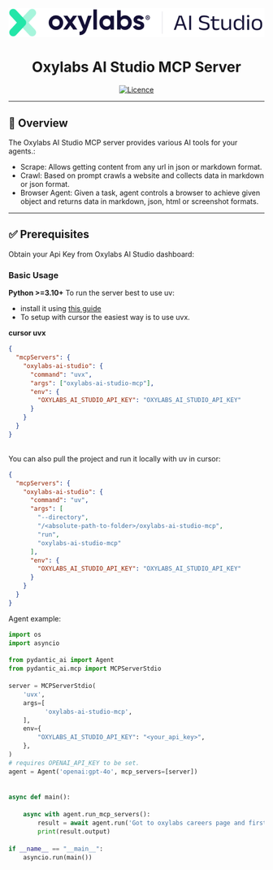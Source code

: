 
<p align="center">
  <img src="assets/logo.svg" alt="Oxylabs + MCP">
</p>
<h1 align="center" style="border-bottom: none;">
  Oxylabs AI Studio MCP Server
</h1>

<div align="center">

[![Licence](https://img.shields.io/badge/license-MIT-blue.svg)](LICENSE)

</div>

---

## 📖 Overview

The Oxylabs AI Studio MCP server provides various AI tools for your agents.:
- Scrape: Allows getting content from any url in json or markdown format.
- Crawl: Based on prompt crawls a website and collects data in markdown or json format.
- Browser Agent: Given a task, agent controls a browser to achieve given object and returns data in markdown, json, html or screenshot formats.


---

## ✅ Prerequisites

Obtain your Api Key from Oxylabs AI Studio dashboard:


### Basic Usage
**Python >=3.10+**
To run the server best to use uv:
- install it using [this guide](https://docs.astral.sh/uv/getting-started/installation/)
- To setup with cursor the easiest way is to use uvx.

<strong>cursor uvx</strong>

```json
{
  "mcpServers": {
    "oxylabs-ai-studio": {
      "command": "uvx",
      "args": ["oxylabs-ai-studio-mcp"],
      "env": {
        "OXYLABS_AI_STUDIO_API_KEY": "OXYLABS_AI_STUDIO_API_KEY"
      }
    }
  }
}
```

</br>
You can also pull the project and run it locally with uv in cursor:

```json
{
  "mcpServers": {
    "oxylabs-ai-studio": {
      "command": "uv",
      "args": [
        "--directory",
        "/<absolute-path-to-folder>/oxylabs-ai-studio-mcp",
        "run",
        "oxylabs-ai-studio-mcp"
      ],
      "env": {
        "OXYLABS_AI_STUDIO_API_KEY": "OXYLABS_AI_STUDIO_API_KEY"
      }
    }
  }
}
```

Agent example:

```python
import os
import asyncio

from pydantic_ai import Agent
from pydantic_ai.mcp import MCPServerStdio

server = MCPServerStdio(  
    'uvx',
    args=[
          'oxylabs-ai-studio-mcp',
    ],
    env={
        "OXYLABS_AI_STUDIO_API_KEY": "<your_api_key>",
    },
)
# requires OPENAI_API_KEY to be set.
agent = Agent('openai:gpt-4o', mcp_servers=[server])


async def main():
   
    async with agent.run_mcp_servers():
        result = await agent.run('Got to oxylabs careers page and first first available job and return the job title and description.')
        print(result.output)

if __name__ == "__main__":
    asyncio.run(main())
```